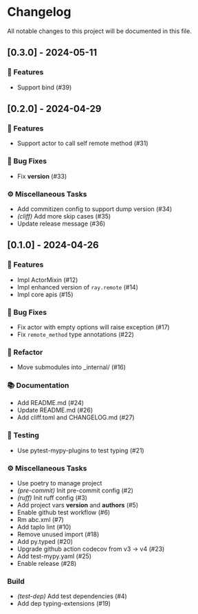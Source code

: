 # Changelog

All notable changes to this project will be documented in this file.

## [0.3.0] - 2024-05-11

### 🚀 Features

- Support bind (#39)

## [0.2.0] - 2024-04-29

### 🚀 Features

- Support actor to call self remote method (#31)

### 🐛 Bug Fixes

- Fix __version__ (#33)

### ⚙️ Miscellaneous Tasks

- Add commitizen config to support dump version (#34)
- *(cliff)* Add more skip cases (#35)
- Update release message (#36)

## [0.1.0] - 2024-04-26

### 🚀 Features

- Impl ActorMixin (#12)
- Impl enhanced version of `ray.remote` (#14)
- Impl core apis (#15)

### 🐛 Bug Fixes

- Fix actor with empty options will raise exception (#17)
- Fix `remote_method`  type annotations (#22)

### 🚜 Refactor

- Move submodules into _internal/ (#16)

### 📚 Documentation

- Add README.md (#24)
- Update README.md (#26)
- Add cliff.toml and CHANGELOG.md (#27)

### 🧪 Testing

- Use pytest-mypy-plugins to test typing (#21)

### ⚙️ Miscellaneous Tasks

- Use poetry to manage project
- *(pre-commit)* Init pre-commit config (#2)
- *(ruff)* Init ruff config (#3)
- Add project vars __version__ and __authors__ (#5)
- Enable github test workflow (#6)
- Rm abc.xml (#7)
- Add taplo lint (#10)
- Remove unused import (#18)
- Add py.typed (#20)
- Upgrade github action codecov from v3 -> v4 (#23)
- Add test-mypy.yaml (#25)
- Enable release (#28)

### Build

- *(test-dep)* Add test dependencies (#4)
- Add dep typing-extensions (#19)

<!-- generated by git-cliff -->
